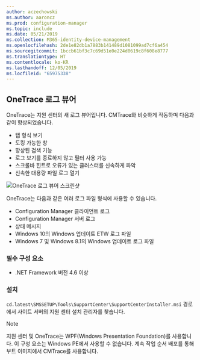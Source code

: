 ```yaml
---
author: aczechowski
ms.author: aaroncz
ms.prod: configuration-manager
ms.topic: include
ms.date: 05/21/2019
ms.collection: M365-identity-device-management
ms.openlocfilehash: 2de1e82db1a7883b141489d1081099ad7cf6a454
ms.sourcegitcommit: 1bccb61bf3c7c69d51e0e224d0619c8f608e8777
ms.translationtype: HT
ms.contentlocale: ko-KR
ms.lasthandoff: 12/05/2019
ms.locfileid: "65975338"
---
```

## <a name="bkmk_onetrace"></a> OneTrace 로그 뷰어

<!--3555962-->

OneTrace는 지원 센터의 새 로그 뷰어입니다. CMTrace와 비슷하게 작동하며 다음과 같이 향상되었습니다.

- 탭 형식 보기
- 도킹 가능한 창
- 향상된 검색 기능
- 로그 보기를 종료하지 않고 필터 사용 가능
- 스크롤바 힌트로 오류가 있는 클러스터를 신속하게 파악
- 신속한 대용량 파일 로그 열기

![OneTrace 로그 뷰어 스크린샷](../../media/3555962-onetrace.png)

OneTrace는 다음과 같은 여러 로그 파일 형식에 사용할 수 있습니다.

- Configuration Manager 클라이언트 로그
- Configuration Manager 서버 로그
- 상태 메시지
- Windows 10의 Windows 업데이트 ETW 로그 파일
- Windows 7 및 Windows 8.1의 Windows 업데이트 로그 파일

### <a name="prerequisites"></a>필수 구성 요소

- .NET Framework 버전 4.6 이상

### <a name="install"></a>설치

`cd.latest\SMSSETUP\Tools\SupportCenter\SupportCenterInstaller.msi` 경로에서 사이트 서버의 지원 센터 설치 관리자를 찾습니다.

> [!Note]  
> 지원 센터 및 OneTrace는 WPF(Windows Presentation Foundation)를 사용합니다. 이 구성 요소는 Windows PE에서 사용할 수 없습니다. 계속 작업 순서 배포를 통해 부트 이미지에서 CMTrace를 사용합니다.  
